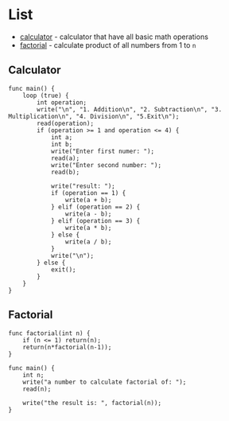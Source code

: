 # List
* [calculator](#calculator) - calculator that have all basic math operations
* [factorial](#factorial) - calculate product of all numbers from 1 to `n`


## Calculator
```clike
func main() {
    loop (true) {
        int operation;
        write("\n", "1. Addition\n", "2. Subtraction\n", "3. Multiplication\n", "4. Division\n", "5.Exit\n");
        read(operation);
        if (operation >= 1 and operation <= 4) {
            int a;
            int b;
            write("Enter first numer: ");
            read(a);
            write("Enter second number: ");
            read(b);

            write("result: ");
            if (operation == 1) {
                write(a + b);
            } elif (operation == 2) {
                write(a - b);
            } elif (operation == 3) {
                write(a * b);
            } else {
                write(a / b);
            }
            write("\n");
        } else {
            exit();
        }
    }
}
```

## Factorial
```clike
func factorial(int n) {
    if (n <= 1) return(n);
    return(n*factorial(n-1));
}

func main() {
    int n;
    write("a number to calculate factorial of: ");
    read(n);

    write("the result is: ", factorial(n));
}
```